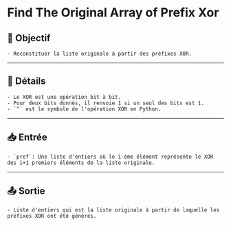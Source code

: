 # Find The Original Array of Prefix Xor

## 🎯 Objectif

    - Reconstituer la liste originale à partir des préfixes XOR.

---

## 📝 Détails

    - Le XOR est une opération bit à bit.
    - Pour deux bits donnés, il renvoie 1 si un seul des bits est 1.
    - `^` est le symbole de l'opération XOR en Python.

---

## 📥 Entrée

    - `pref`: Une liste d'entiers où le i-ème élément représente le XOR des i+1 premiers éléments de la liste originale.

---

## 📤 Sortie

    - Liste d'entiers qui est la liste originale à partir de laquelle les préfixes XOR ont été générés.

